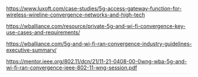 https://www.luxoft.com/case-studies/5g-access-gateway-function-for-wireless-wireline-convergence-networks-and-high-tech

https://wballiance.com/resource/private-5g-and-wi-fi-convergence-key-use-cases-and-requirements/

https://wballiance.com/5g-and-wi-fi-ran-convergence-industry-guidelines-executive-summary/

https://mentor.ieee.org/802.11/dcn/21/11-21-0408-00-0wng-wba-5g-and-wi-fi-ran-convergence-ieee-802-11-wng-session.pdf